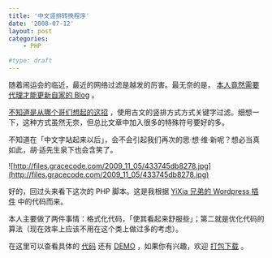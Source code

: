 ```yaml
---
title: '中文竖排转换程序'
date: '2008-07-12'
layout: post
categories:
    - PHP

#type: draft
---
```


随着闹运会的临近，最近的网络过滤是越发的厉害。最无奈的是， [本人竟然需要代理才能更新自家的 Blog](http://www.xuchao.cn/viewpoint/occult_event_of_chinatelecom_hangzhou_network.html) 。

 [不知道是从哪个哥们想起的这招](http://chiong.cn/2008/07/typeset-cyber-censorship/) ，使用古文的竖排方式方式关键字过滤。细想一下，这种方式虽然无奈，但总比文章中加入很多的特殊符号要好的多。

不知道在「中文字站起来以后」，会不会引起我们再次的思·想·维·新呢？想必当真如此，胡·适先生泉下也会含笑了。

![http://files.gracecode.com/2009_11_05/433745db8278.jpg](http://files.gracecode.com/2009_11_05/433745db8278.jpg)

好的，回过头来看下这次的 PHP 脚本。这是我根据  [YiXia 兄弟的 Wordpress 插件](http://www.wangkai.org/2008/07/07/wordpress-shuwen-plugin/) 中的代码而来。

本人主要做了两件事情：格式化代码，「使其看起来舒服些」；第二就是优化代码的算法（现在效率上应该不用在这个类上做过多的考虑）。

在这里可以查看具体的 [代码](http://graceco.de/ccw/ccw.inc.php.html) 还有  [DEMO](http://graceco.de/ccw/) ，如果你有兴趣，欢迎 [打包下载](http://files.gracecode.com/2008_07_12/1215828285.zip) 。
